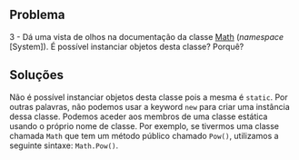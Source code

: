 ## Problema

3 - Dá uma vista de olhos na documentação da classe [Math] (_namespace_
[System]). É possível instanciar objetos desta classe? Porquê?

## Soluções

Não é possível instanciar objetos desta classe pois a mesma é `static`. Por
outras palavras, não podemos usar a keyword `new` para criar uma instância
dessa classe. Podemos aceder aos membros de uma classe estática usando o
próprio nome de classe. Por exemplo, se tivermos uma classe chamada `Math` que
tem um método público chamado `Pow()`, utilizamos a seguinte sintaxe:
`Math.Pow()`.

[Math]: https://docs.microsoft.com/pt-pt/dotnet/api/system.math


